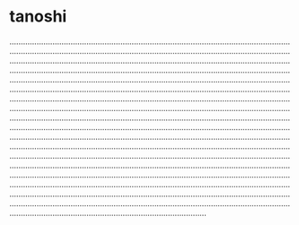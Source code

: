 # tanoshi
...............................................................................................................................................................................................................................................................................................................................................................................................................................................................................................................................................................................................................................................................................................................................................................................................................................................................................................................................................................................................................................................................................................................................................................................................................................................................................................................................................................................................................................................................................................................................................................................................................................................................................................................................................................................................................................................................................................................................................................................................................................................................................................................................................................................................................................................................................................................................................................................................................